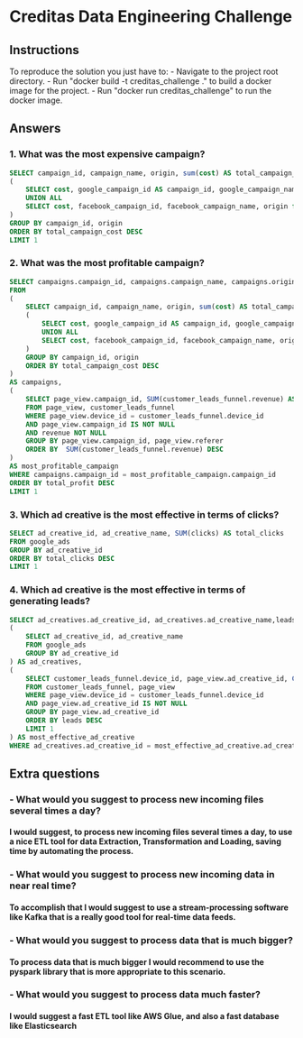 # Creditas Data Engineering Challenge

## Instructions

To reproduce the solution you just have to:
    - Navigate to the project root directory.
    - Run "docker build -t creditas_challenge ." to build a docker image for the project.
    - Run "docker run creditas_challenge" to run the docker image.

## Answers

### 1. What was the most expensive campaign?
```sql
SELECT campaign_id, campaign_name, origin, sum(cost) AS total_campaign_cost  FROM 
(
    SELECT cost, google_campaign_id AS campaign_id, google_campaign_name AS campaign_name, origin from google_ads 
    UNION ALL 
    SELECT cost, facebook_campaign_id, facebook_campaign_name, origin from facebook_ads
) 
GROUP BY campaign_id, origin
ORDER BY total_campaign_cost DESC
LIMIT 1
```

### 2. What was the most profitable campaign?
```sql
SELECT campaigns.campaign_id, campaigns.campaign_name, campaigns.origin, total_revenue, total_campaign_cost, total_revenue - total_campaign_cost AS total_profit
FROM 
(
    SELECT campaign_id, campaign_name, origin, sum(cost) AS total_campaign_cost  FROM 
    (
        SELECT cost, google_campaign_id AS campaign_id, google_campaign_name AS campaign_name, origin from google_ads 
        UNION ALL 
        SELECT cost, facebook_campaign_id, facebook_campaign_name, origin from facebook_ads
    ) 
    GROUP BY campaign_id, origin
    ORDER BY total_campaign_cost DESC
) 
AS campaigns, 
(
    SELECT page_view.campaign_id, SUM(customer_leads_funnel.revenue) AS total_revenue
    FROM page_view, customer_leads_funnel
    WHERE page_view.device_id = customer_leads_funnel.device_id 
    AND page_view.campaign_id IS NOT NULL 
    AND revenue NOT NULL
    GROUP BY page_view.campaign_id, page_view.referer
    ORDER BY  SUM(customer_leads_funnel.revenue) DESC
) 
AS most_profitable_campaign
WHERE campaigns.campaign_id = most_profitable_campaign.campaign_id
ORDER BY total_profit DESC
LIMIT 1
```

### 3. Which ad creative is the most effective in terms of clicks?
```sql
SELECT ad_creative_id, ad_creative_name, SUM(clicks) AS total_clicks
FROM google_ads
GROUP BY ad_creative_id
ORDER BY total_clicks DESC    
LIMIT 1
```

### 4. Which ad creative is the most effective in terms of generating leads?
```sql
SELECT ad_creatives.ad_creative_id, ad_creatives.ad_creative_name,leads  FROM 
(
    SELECT ad_creative_id, ad_creative_name
    FROM google_ads
    GROUP BY ad_creative_id
) AS ad_creatives,
(
    SELECT customer_leads_funnel.device_id, page_view.ad_creative_id, COUNT(customer_leads_funnel.device_id) AS leads
    FROM customer_leads_funnel, page_view
    WHERE page_view.device_id = customer_leads_funnel.device_id
    AND page_view.ad_creative_id IS NOT NULL
    GROUP BY page_view.ad_creative_id
    ORDER BY leads DESC
    LIMIT 1
) AS most_effective_ad_creative
WHERE ad_creatives.ad_creative_id = most_effective_ad_creative.ad_creative_id

```

## Extra questions

### - What would you suggest to process new incoming files several times a day?
#### I would suggest, to process new incoming files several times a day, to use a nice ETL tool for data Extraction, Transformation and Loading, saving time by automating the process.

### - What would you suggest to process new incoming data in near real time?
#### To accomplish that I would suggest to use a stream-processing software like Kafka that is a really good tool for real-time data feeds.

### - What would you suggest to process data that is much bigger?
#### To process data that is much bigger I would recommend to use the pyspark library that is more appropriate to this scenario.

### - What would you suggest to process data much faster?
#### I would suggest a fast ETL tool like AWS Glue, and also a fast database like Elasticsearch
